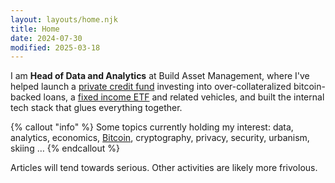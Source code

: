 ```yaml
---
layout: layouts/home.njk
title: Home
date: 2024-07-30
modified: 2025-03-18
---
```


I am **Head of Data and Analytics** at Build Asset Management, where I've helped launch a [private credit fund](https://buildbitcoin.com) investing into over-collateralized bitcoin-backed loans, a [fixed income ETF](https://bfix.fund) and related vehicles, and built the internal tech stack that glues everything together.

{% callout "info" %}
Some topics currently holding my interest: data, analytics, economics, [Bitcoin](/bitcoin/), cryptography, privacy, security, urbanism, skiing &hellip;
{% endcallout %}

Articles will tend towards serious. Other activities are likely more frivolous.